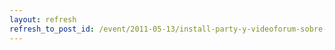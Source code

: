 ```yaml
---
layout: refresh
refresh_to_post_id: /event/2011-05-13/install-party-y-videoforum-sobre-software-libre-en-daimiel-17-de-mayo
---
```

